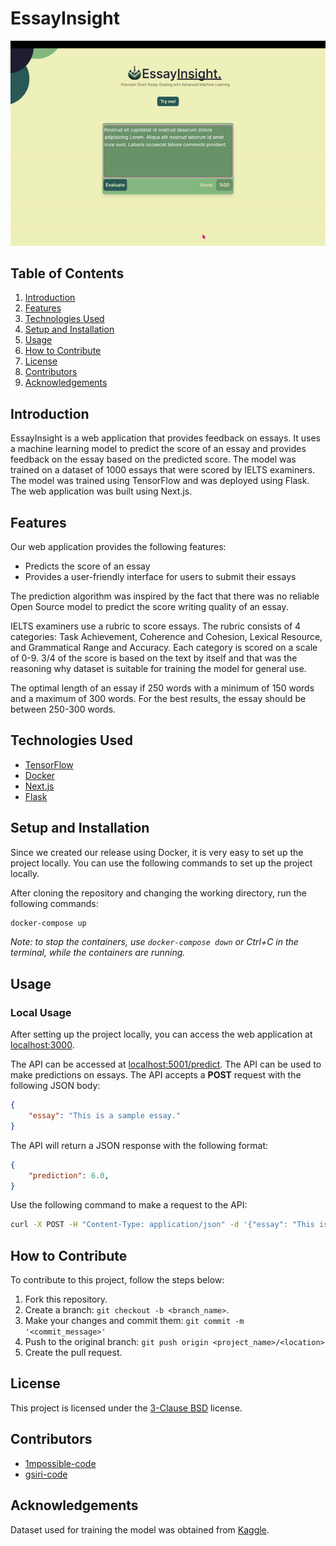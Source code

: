 # EssayInsight

![Demo](./demo.gif)

## Table of Contents
1. [Introduction](#introduction)
2. [Features](#features)
3. [Technologies Used](#technologies-used)
4. [Setup and Installation](#setup-and-installation)
5. [Usage](#usage)
6. [How to Contribute](#how-to-contribute)
7. [License](#license)
8. [Contributors](#contributors)
9. [Acknowledgements](#acknowledgements)

## Introduction
EssayInsight is a web application that provides feedback on essays. It uses a machine learning model to predict the score of an essay and provides feedback on the essay based on the predicted score. The model was trained on a dataset of 1000 essays that were scored by IELTS examiners. The model was trained using TensorFlow and was deployed using Flask. The web application was built using Next.js.

## Features
Our web application provides the following features:
- Predicts the score of an essay
- Provides a user-friendly interface for users to submit their essays

The prediction algorithm was inspired by the fact that there was no reliable Open Source model to predict the score writing quality of an essay.

IELTS examiners use a rubric to score essays. The rubric consists of 4 categories: Task Achievement, Coherence and Cohesion, Lexical Resource, and Grammatical Range and Accuracy. Each category is scored on a scale of 0-9. 3/4 of the score is based on the text by itself and that was the reasoning why dataset is suitable for training the model for general use. 

The optimal length of an essay if 250 words with a minimum of 150 words and a maximum of 300 words. For the best results, the essay should be between 250-300 words.

## Technologies Used
- [TensorFlow](https://www.tensorflow.org/)
- [Docker](https://www.docker.com/)
- [Next.js](https://nextjs.org/)
- [Flask](https://flask.palletsprojects.com/)


## Setup and Installation

Since we created our release using Docker, it is very easy to set up the project locally. You can use the following commands to set up the project locally.

After cloning the repository and changing the working directory, run the following commands:

```bash
docker-compose up
```

_Note: to stop the containers, use `docker-compose down` or Ctrl+C in the terminal, while the containers are running._

## Usage

### Local Usage

After setting up the project locally, you can access the web application at [localhost:3000](http://localhost:3000/).

The API can be accessed at [localhost:5001/predict](http://localhost:5001/predict). The API can be used to make predictions on essays. The API accepts a **POST** request with the following JSON body:

```json
{
    "essay": "This is a sample essay."
}
```

The API will return a JSON response with the following format:

```json
{
    "prediction": 6.0,
}
```

Use the following command to make a request to the API:

```bash
curl -X POST -H "Content-Type: application/json" -d '{"essay": "This is a sample essay."}' http://localhost:5001/predict
```


## How to Contribute
To contribute to this project, follow the steps below:

1. Fork this repository.
2. Create a branch: `git checkout -b <branch_name>`.
3. Make your changes and commit them: `git commit -m '<commit_message>'`
4. Push to the original branch: `git push origin <project_name>/<location>`
5. Create the pull request.

## License
This project is licensed under the [3-Clause BSD](LICENSE) license.

## Contributors
- [1mpossible-code](https://github.com/1mpossible-code)
- [gsiri-code](https://github.com/gsiri-code)

## Acknowledgements

Dataset used for training the model was obtained from [Kaggle](https://www.kaggle.com/datasets/mazlumi/ielts-writing-scored-essays-dataset).